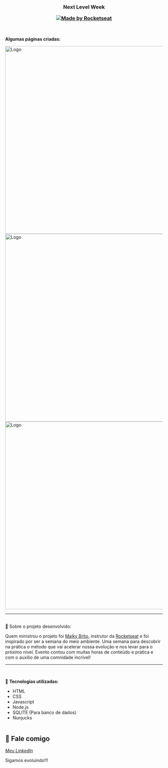 <h3 align="center">
<b>Next Level Week<p><a href="https://rocketseat.com.br"><img alt="Made by Rocketseat" src="https://github.com/jr1835/Next-Level-Week/raw/master/public/images/wallpapers/nlw.png"></a></p></b>

</h3></b></br>

<b>Algumas páginas criadas:</b>

<img alt="Logo" title="#Cadastro" width="600" src="https://user-images.githubusercontent.com/62966905/84081320-1df4a080-a9b4-11ea-8377-c3e753b619ca.png">
<img alt="Logo" title="#Cadastro" width="600" src="https://user-images.githubusercontent.com/62966905/84078323-1e3e6d00-a9af-11ea-89e8-98d3124a39b3.png">
<img alt="Logo" title="#Pesquisa" width="600" src="https://user-images.githubusercontent.com/62966905/84078333-20a0c700-a9af-11ea-9b00-0dba87edb4dd.png">



   
------------------
</br>
   📌    Sobre o projeto desenvolvido:

Quem ministrou o projeto foi <a href="https://github.com/maykbrito">Maiky Brito</a>, instrutor da <a href="http://rocketseat.com.br">Rocketseat</a> e foi inspirado por ser a semana do meio ambiente. Uma semana para descobrir na prática o método que vai acelerar nossa evolução e nos levar para o próximo nível. Evento contou com muitas horas de conteúdo e prática e com o auxilio de uma comnidade incrível! 


------------------
</br>
 
🚀  <strong>Tecnologias utilizadas:</strong>

- HTML
- CSS
- Javascript
- Node.js
- SQLITE (Para banco de dados)
- Nunjucks
</br></br>

💬 Fale comigo
------------------
[*Meu LinkedIn*](https://www.linkedin.com/in/daniel-ara%C3%BAjo-80159355/)

Sigamos evoluindo!!!



